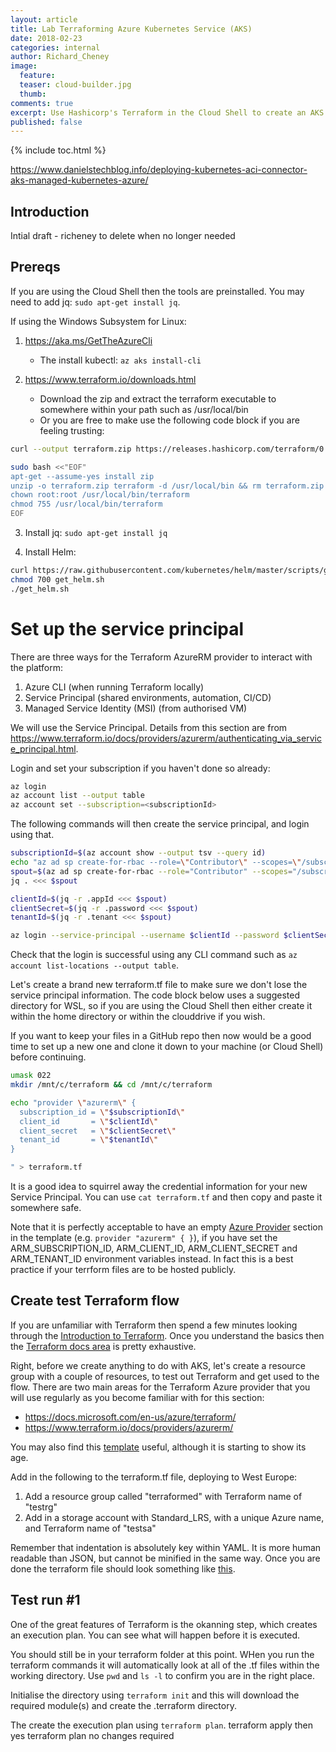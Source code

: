 ```yaml
---
layout: article
title: Lab Terraforming Azure Kubernetes Service (AKS)
date: 2018-02-23
categories: internal
author: Richard_Cheney
image:
  feature: 
  teaser: cloud-builder.jpg
  thumb: 
comments: true
excerpt: Use Hashicorp's Terraform in the Cloud Shell to create an AKS environment and then burst containers to ACI.
published: false
---
```


{% include toc.html %}

<https://www.danielstechblog.info/deploying-kubernetes-aci-connector-aks-managed-kubernetes-azure/>

## Introduction

Intial draft - richeney to delete when no longer needed

## Prereqs

If you are using the Cloud Shell then the tools are preinstalled.  You may need to add jq: `sudo apt-get install jq`.

If using the Windows Subsystem for Linux:

1. <https://aka.ms/GetTheAzureCli>
    * The install kubectl: `az aks install-cli`

2. <https://www.terraform.io/downloads.html>
    * Download the zip and extract the terraform executable to somewhere within your path such as /usr/local/bin
    * Or you are free to make use the following code block if you are feeling trusting:

```bash
curl --output terraform.zip https://releases.hashicorp.com/terraform/0.11.3/terraform_0.11.3_linux_amd64.zip

sudo bash <<"EOF"
apt-get --assume-yes install zip
unzip -o terraform.zip terraform -d /usr/local/bin && rm terraform.zip
chown root:root /usr/local/bin/terraform
chmod 755 /usr/local/bin/terraform
EOF
```

3. Install jq: `sudo apt-get install jq`

4. Install Helm:

```bash
curl https://raw.githubusercontent.com/kubernetes/helm/master/scripts/get > get_helm.sh
chmod 700 get_helm.sh
./get_helm.sh
```

# Set up the service principal

There are three ways for the Terraform AzureRM provider to interact with the platform:

1. Azure CLI (when running Terraform locally)
2. Service Principal (shared environments, automation, CI/CD)
3. Managed Service Identity (MSI) (from authorised VM)

We will use the Service Principal. Details from this section are from <https://www.terraform.io/docs/providers/azurerm/authenticating_via_service_principal.html>.

Login and set your subscription if you haven't done so already:

```bash
az login
az account list --output table
az account set --subscription=<subscriptionId>
```

The following commands will then create the service principal, and login using that.

```bash
subscriptionId=$(az account show --output tsv --query id)
echo "az ad sp create-for-rbac --role=\"Contributor\" --scopes=\"/subscriptions/$subscriptionId\""
spout=$(az ad sp create-for-rbac --role="Contributor" --scopes="/subscriptions/$subscriptionId" --output json)
jq . <<< $spout

clientId=$(jq -r .appId <<< $spout)
clientSecret=$(jq -r .password <<< $spout)
tenantId=$(jq -r .tenant <<< $spout)

az login --service-principal --username $clientId --password $clientSecret --tenant $tenantId --output json
```

Check that the login is successful using any CLI command such as `az account list-locations --output table`.

Let's create a brand new terraform.tf file to make sure we don't lose the service principal information. The code block below uses a suggested directory for WSL, so if you are using the Cloud Shell then either create it within the home directory or within the clouddrive if you wish.

If you want to keep your files in a GitHub repo then now would be a good time to set up a new one and clone it down to your machine (or Cloud Shell) before continuing.

```bash
umask 022
mkdir /mnt/c/terraform && cd /mnt/c/terraform

echo "provider \"azurerm\" {
  subscription_id = \"$subscriptionId\"
  client_id       = \"$clientId\"
  client_secret   = \"$clientSecret\"
  tenant_id       = \"$tenantId\"
}

" > terraform.tf
```

It is a good idea to squirrel away the credential information for your new Service Principal. You can use `cat terraform.tf` and then copy and paste it somewhere safe.

Note that it is perfectly acceptable to have an empty [Azure Provider](https://www.terraform.io/docs/providers/azurerm/index.html) section in the template (e.g. `provider "azurerm" { }`), if you have set the ARM_SUBSCRIPTION_ID, ARM_CLIENT_ID, ARM_CLIENT_SECRET and ARM_TENANT_ID environment variables instead. In fact this is a best practice if your terrform files are to be hosted publicly.

## Create test Terraform flow

If you are unfamiliar with Terraform then spend a few minutes looking through the [Introduction to Terraform](https://www.terraform.io/intro/index.html).  Once you understand the basics then the [Terraform docs area](https://www.terraform.io/docs/index.html) is pretty exhaustive.

Right, before we create anything to do with AKS, let's create a resource group with a couple of resources, to test out Terraform and get used to the flow. There are two main areas for the Terraform Azure provider that you will use regularly as you become familiar with for this section:

* <https://docs.microsoft.com/en-us/azure/terraform/>
* <https://www.terraform.io/docs/providers/azurerm/>

You may also find this [template](https://gist.github.com/TsuyoshiUshio/6abf201db0ab23dde83acd0c86636b12) useful, although it is starting to show its age.

Add in the following to the terraform.tf file, deploying to  West Europe:

1. Add a resource group called "terraformed" with Terraform name of "testrg"
1. Add in a storage account with Standard_LRS, with a unique Azure name, and Terraform name of "testsa"

Remember that indentation is absolutely key within YAML. It is more human readable than JSON, but cannot be minified in the same way. Once you are done the terraform file should look something like [this](about:blank).

## Test run #1

One of the great features of Terraform is the okanning step, which creates an execution plan.  You can see what will happen before it is executed.

You should still be in your terraform folder at this point. WHen you run the terraform commands it will automatically look at all of the .tf files within the working directory. Use `pwd` and `ls -l` to confirm you are in the right place.

Initialise the directory using `terraform init` and this will download the required module(s) and create the .terraform directory.

The create the execution plan using `terraform plan`.  terraform apply then yes terraform plan no changes required